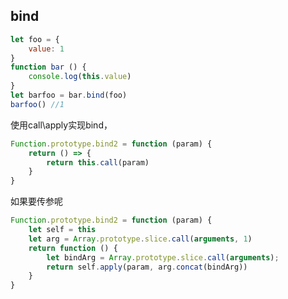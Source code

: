 ## bind
```javascript
let foo = {
    value: 1
}
function bar () {
    console.log(this.value)
}
let barfoo = bar.bind(foo)
barfoo() //1
```
使用call\apply实现bind，
```javascript
Function.prototype.bind2 = function (param) {
    return () => {
        return this.call(param)
    }
}
```
如果要传参呢
```javascript
Function.prototype.bind2 = function (param) {
    let self = this
    let arg = Array.prototype.slice.call(arguments, 1)
    return function () {
        let bindArg = Array.prototype.slice.call(arguments);
        return self.apply(param, arg.concat(bindArg))
    }
}
```